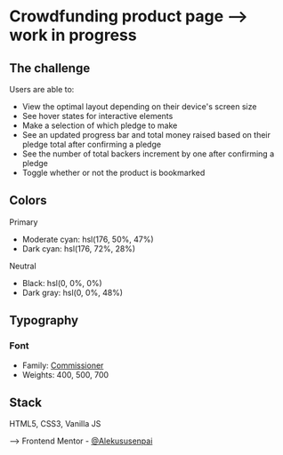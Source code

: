 # Crowdfunding product page --> work in progress
 
## The challenge
Users are able to:

- View the optimal layout depending on their device's screen size
- See hover states for interactive elements
- Make a selection of which pledge to make
- See an updated progress bar and total money raised based on their pledge total after confirming a pledge
- See the number of total backers increment by one after confirming a pledge
- Toggle whether or not the product is bookmarked

## Colors

Primary

- Moderate cyan: hsl(176, 50%, 47%)
- Dark cyan: hsl(176, 72%, 28%)

Neutral

- Black: hsl(0, 0%, 0%)
- Dark gray: hsl(0, 0%, 48%)

## Typography
### Font

- Family: [Commissioner](https://fonts.google.com/specimen/Commissioner)
- Weights: 400, 500, 700


## Stack
HTML5, CSS3, Vanilla JS

--> Frontend Mentor - [@Alekususenpai](https://www.frontendmentor.io/profile/Alekususenpai)

